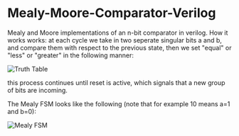 # Mealy-Moore-Comparator-Verilog

Mealy and Moore implementations of an n-bit comparator in verilog. 
How it works works: at each cycle we take in two seperate singular bits a and b, and compare them with respect to the previous state, then we set "equal" or "less" or "greater" in the following manner:

![Truth Table](https://user-images.githubusercontent.com/54000044/144196003-6b22d4af-43af-47c7-a61b-da96179ce189.PNG)

this process continues until reset is active, which signals that a new group of bits are incoming. 

The Mealy FSM looks like the following (note that for example 10 means a=1 and b=0): 

![Mealy FSM](https://user-images.githubusercontent.com/54000044/144197742-160b17b5-878e-4d37-b8ee-a201a09c3d0a.jpg)
